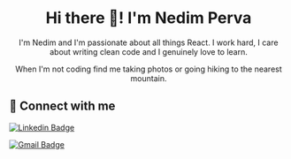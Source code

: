 <h1 align="center">Hi there 👋! I'm Nedim Perva</h1>

<p align="center">
I'm Nedim and I'm passionate about all things React. I work hard, I care about writing clean code and I genuinely love to learn.  
</p>

<p align="center"> 
When I'm not coding find me taking photos or going hiking to the nearest mountain.
</p>

<h2 align="left">🔗 Connect with me</h2>


[![Linkedin Badge](https://img.shields.io/badge/-syrashid-blue?style=flat-square&logo=Linkedin&logoColor=white&link=https://www.linkedin.com/in/nedimperva/)](https://www.linkedin.com/in/sy-rashid/)

 [![Gmail Badge](https://img.shields.io/badge/-sy@mangotree.dev-c14438?style=flat-square&logo=Gmail&logoColor=white&link=mailto:nedim.perva@gmail.com)](mailto:sy@mangotree.dev)

